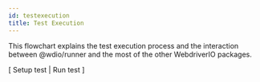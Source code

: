 ```yaml
---
id: testexecution
title: Test Execution
---
```

This flowchart explains the test execution process and the interaction between @wdio/runner and the most of the other WebdriverIO packages.
<div>
    <div class="flowcharttogglemenu">
        <span>[</span>
        <a class="flowcharttogglelink" onclick="createFlowChart(setupTest)">Setup test</a>
        <span>|</span>
        <a class="flowcharttogglelink" onclick="createFlowChart(runTest)">Run test</a>
        <span>]</span>
    </div>
    <div id="flowChartGraphDiv"></div>
</div>

<script src="https://cdnjs.cloudflare.com/ajax/libs/mermaid/8.3.1/mermaid.min.js"></script>
<script src="/js/helper.js"></script>
<script>
    var setupTest = `
    graph TD
        START("@wdio/runner index.js called from child process via a run message.")-->
        EXECUTERUN["Execute @wdio/runner index.js run method."]-->
        STOREVARS["Store worker id in cid, specs in specs variable.<br>Store capabilities in caps variable."]-->
        PARSECONFIG["Parse config file using @wdio/config configParser method.<br>Add to @wdio/runner index.js class."]-->
        SETLOGLEVEL[Set log level]-->
        RUNEFORESESSIONHOOK[Run wdio.conf.js beforeSession hook.]-->
        INITSESSION[Initialise session, store in variable named browser.]-->
        SETUPREPORTER["Initialise BaseReporter object. A new instance of the @wdio/runner reporter.js<br>BaseReporter object is created. All reporters listed in the wdio.conf.js reporters<br>property are initialised."]
    `;
    var runTest = `
    graph TD
        INITTEST["Test framework is initialised using the @wdio/utils initialisePlugin method.<br>The test framework defined in the wdio.conf.js framework property.<br>Test frameworks include @wdio/mocha-framework, @wdio/cucumber-framework<br>and @wdio/jasmine-framework packages."]-->
        INITCOMPLETE[Initialisation successful, send runner:start message to reporter.]-->
        MESSAGECHILDPROCESS[report sessionId and target connection information to worker]-->
        KICKOFFTESTS["Kick off tests in framework by calling th e framework's run<br>method, e.g. @wdio/mocha-framework run()."]-->
        WAITFORTESTTOFINISH[Wait for test to finish. If watch mode keep session open.]-->
        SENDRESULTS[Send results to reporter instance.]-->
        KILLWORKERSESSION[Kill worker session.]-->
        END(END)
    `;
    (function(){
        createFlowChart(setupTest);
    })();
</script>
